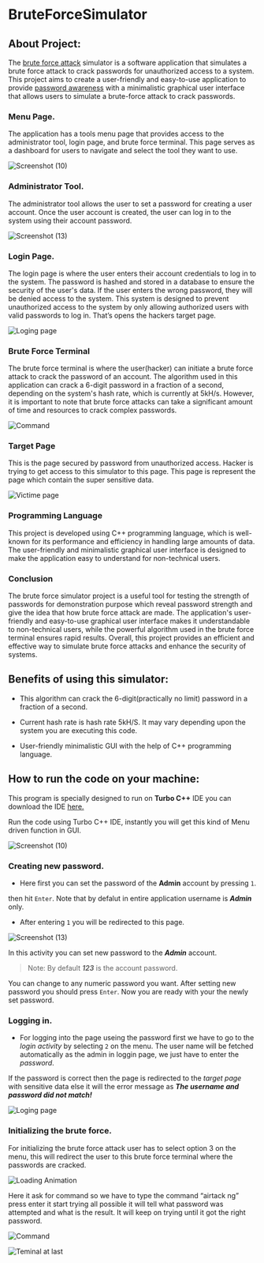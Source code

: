 

# BruteForceSimulator

## About Project:

The [brute force attack](https://en.wikipedia.org/wiki/Brute-force_attack) simulator is a software application that simulates a brute force attack to crack passwords for unauthorized access to a system. This project aims to create a user-friendly and easy-to-use application to provide [password awareness](https://www.cisa.gov/sites/default/files/publications/Cybersecurity%20Awareness%20Month%202021%20-%20Creating%20Passwords%20Tip%20Sheet.pdf) with a minimalistic graphical user interface that allows users to simulate a brute-force attack to crack passwords.

### Menu Page.

The application has a tools menu page that provides access to the administrator tool, login page, and brute force terminal. This page serves as a dashboard for users to navigate and select the tool they want to use.

![Screenshot (10)](https://user-images.githubusercontent.com/96857515/205456749-c58e1fe8-ee1a-4ec6-a8b9-5631f8fa82bf.png)

### Administrator Tool.

The administrator tool allows the user to set a password for creating a user account. Once the user account is created, the user can log in to the system using their account password. 

![Screenshot (13)](https://user-images.githubusercontent.com/96857515/205457265-34d4b67c-6964-49e1-839f-f8fc0cb04625.png)

### Login Page.

The login page is where the user enters their account credentials to log in to the system. The password is hashed and stored in a database to ensure the security of the user's data. If the user enters the wrong password, they will be denied access to the system. This system is designed to prevent unauthorized access to the system by only allowing authorized users with valid passwords to log in. That’s opens the hackers target page.

![Loging page](https://user-images.githubusercontent.com/96857515/225788771-b3340d4c-f7cd-4549-adcc-732d6e755bca.png)

### Brute Force Terminal

The brute force terminal is where the user(hacker) can initiate a brute force attack to crack the password of an account. The algorithm used in this application can crack a 6-digit password in a fraction of a second, depending on the system's hash rate, which is currently at 5kH/s. However, it is important to note that brute force attacks can take a significant amount of time and resources to crack complex passwords.

![Command](https://user-images.githubusercontent.com/96857515/225788913-42be08a4-2d10-4774-ab04-aad377dda6a7.png)

### Target Page

This is the page secured by password from unauthorized access. Hacker is trying to get access to this simulator to this page. This page is represent the page which contain the super sensitive data.

![Victime page](https://user-images.githubusercontent.com/96857515/225789659-a7aa52af-0390-4cbd-8a5a-6e31020f07cc.png)

### Programming Language

This project is developed using C++ programming language, which is well-known for its performance and efficiency in handling large amounts of data. The user-friendly and minimalistic graphical user interface is designed to make the application easy to understand for non-technical users.

### Conclusion

The brute force simulator project is a useful tool for testing the strength of passwords for demonstration purpose which reveal password strength and give the idea that how brute force attack are made. The application's user-friendly and easy-to-use graphical user interface makes it understandable to non-technical users, while the powerful algorithm used in the brute force terminal ensures rapid results. Overall, this project provides an efficient and effective way to simulate brute force attacks and enhance the security of systems.

## Benefits of using this simulator:

* This algorithm can crack the 6-digit(practically no limit) password in a fraction of a second.

* Current hash rate is hash rate 5kH/S. It may vary depending upon the system you are executing this code.

* User-friendly minimalistic GUI with the help of C++ programming language.

## How to run the code on your machine:

This program is specially designed to run on **Turbo C++** IDE you can download the IDE [here.](https://developerinsider.co/download-turbo-c-for-windows-7-8-8-1-and-windows-10-32-64-bit-full-screen/)

Run the code using Turbo C++ IDE, instantly you will get this kind of Menu driven function in GUI.

![Screenshot (10)](https://user-images.githubusercontent.com/96857515/205456749-c58e1fe8-ee1a-4ec6-a8b9-5631f8fa82bf.png)

### Creating new password.

* Here first you can set the password of the **Admin** account by pressing `1`.

then hit `Enter`. Note that by defalut in entire application username is ***Admin*** only.

* After entering `1` you will be redirected to this page.

![Screenshot (13)](https://user-images.githubusercontent.com/96857515/205457265-34d4b67c-6964-49e1-839f-f8fc0cb04625.png)

In this activity you can set new password to the ***Admin*** account. 

>Note: By default ***123*** is the account password.

You can change to any numeric password you want. After setting new password you should press `Enter`. Now you are ready with your the newly set password.

### Logging in.

* For logging into the page useing the password first we have to go to the *login activity* by selecting `2` on the menu. The user name will be fetched automatically as the admin in loggin page, we just have to enter the *password*.

If the password is correct then the page is redirected to the *target page* with sensitive data else it will the error message as ***The username and password did not match!***

![Loging page](https://user-images.githubusercontent.com/96857515/225815175-a32edde7-3e50-4a74-86cf-6c6fa3c72dde.png)

### Initializing the brute force.

For initializing the brute force attack user has to select option 3 on the menu, this will redirect the user to this brute force terminal where the passwords are cracked.

![Loading Animation](https://user-images.githubusercontent.com/96857515/225815399-d5f21eba-eb67-4a2b-92b1-4c6e6796a78d.png)

Here it ask for command so we have to type the command “airtack ng” press enter it start trying all possible it will tell what password was attempted and what is the result. It will keep on trying until it got the right password. 

![Command](https://user-images.githubusercontent.com/96857515/225815268-426eb1e6-cbe5-47a1-a4bb-5b1d6b1831e2.png)

![Teminal at last](https://user-images.githubusercontent.com/96857515/225815028-c43093a9-1f16-40a9-9c2a-6f4b7241b159.png)

